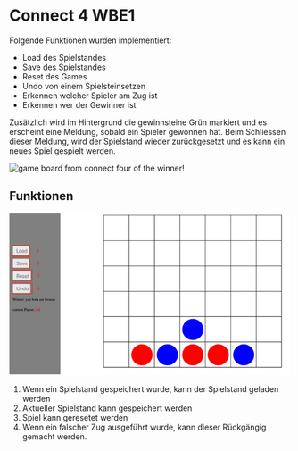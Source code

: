
# Connect 4 WBE1

Folgende Funktionen wurden implementiert:

- Load des Spielstandes
- Save des Spielstandes
- Reset des Games
- Undo von einem Spielsteinsetzen
- Erkennen welcher Spieler am Zug ist
- Erkennen wer der Gewinner ist

Zusätzlich wird im Hintergrund die gewinnsteine Grün markiert und es erscheint eine Meldung, sobald ein Spieler gewonnen hat. Beim Schliessen dieser Meldung, wird der Spielstand wieder zurückgesetzt und es kann ein neues Spiel gespielt werden.

![game board from connect four of the winner!](/asssets/Picture1.png "Game Board Winner")  

## Funktionen

![game board from connect four!](/assets/Picture2.png "Game Board")  

1. Wenn ein Spielstand gespeichert wurde, kann der Spielstand geladen werden
2. Aktueller Spielstand kann gespeichert werden
3. Spiel kann geresetet werden
4. Wenn ein falscher Zug ausgeführt wurde, kann dieser Rückgängig gemacht werden.
